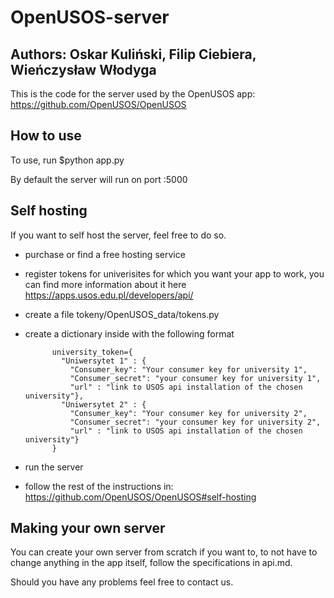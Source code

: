 # OpenUSOS-server
## Authors: Oskar Kuliński, Filip Ciebiera, Wieńczysław Włodyga   
This is the code for the server used by the OpenUSOS app: https://github.com/OpenUSOS/OpenUSOS

## How to use
To use, run $python app.py

By default the server will run on port :5000

## Self hosting
If you want to self host the server, feel free to do so.
- purchase or find a free hosting service
- register tokens for univerisites for which you want your app to work, you can find more information about it here https://apps.usos.edu.pl/developers/api/
- create a file tokeny/OpenUSOS_data/tokens.py
- create a dictionary inside with the following format
  
            university_token={
              "Uniwersytet 1" : {
                "Consumer_key": "Your consumer key for university 1",
                "Consumer_secret": "your consumer key for university 1",
                "url" : "link to USOS api installation of the chosen university"},
              "Uniwersytet 2" : {
                "Consumer_key": "Your consumer key for university 2",
                "Consumer_secret": "your consumer key for university 2",
                "url" : "link to USOS api installation of the chosen university"}
            }
  
- run the server
- follow the rest of the instructions in: https://github.com/OpenUSOS/OpenUSOS#self-hosting

## Making your own server
You can create your own server from scratch if you want to, to not have to change anything in the app itself, follow the specifications in api.md.

Should you have any problems feel free to contact us.

